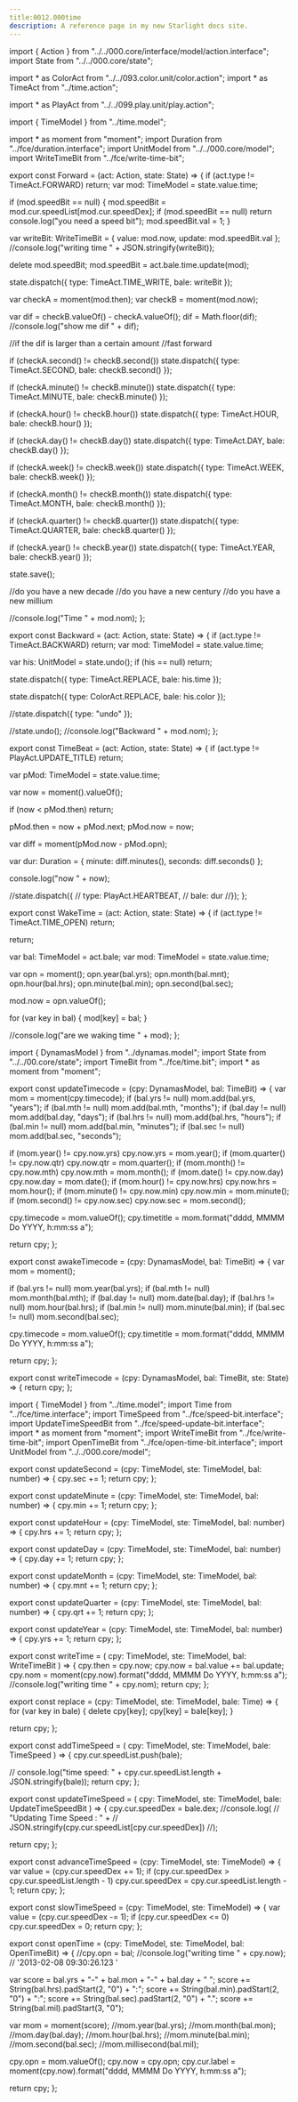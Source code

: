 ```yaml
---
title:0012.000time
description: A reference page in my new Starlight docs site.
---
```

import { Action } from "../../000.core/interface/model/action.interface";
import State from "../../000.core/state";

import * as ColorAct from "../../093.color.unit/color.action";
import * as TimeAct from "../time.action";

import * as PlayAct from "../../099.play.unit/play.action";

import { TimeModel } from "../time.model";

import * as moment from "moment";
import Duration from "../fce/duration.interface";
import UnitModel from "../../000.core/model";
import WriteTimeBit from "../fce/write-time-bit";

export const Forward = (act: Action, state: State) => {
  if (act.type != TimeAct.FORWARD) return;
  var mod: TimeModel = state.value.time;

  if (mod.speedBit == null) {
    mod.speedBit = mod.cur.speedList[mod.cur.speedDex];
    if (mod.speedBit == null) return console.log("you need a speed bit");
    mod.speedBit.val = 1;
  }

  var writeBit: WriteTimeBit = { value: mod.now, update: mod.speedBit.val };
  //console.log("writing time " + JSON.stringify(writeBit));

  delete mod.speedBit;
  mod.speedBit = act.bale.time.update(mod);

  state.dispatch({
    type: TimeAct.TIME_WRITE,
    bale: writeBit
  });

  var checkA = moment(mod.then);
  var checkB = moment(mod.now);

  var dif = checkB.valueOf() - checkA.valueOf();
  dif = Math.floor(dif);
  //console.log("show me dif " + dif);

  //if the dif is larger than a certain amount
  //fast forward

  if (checkA.second() != checkB.second())
    state.dispatch({
      type: TimeAct.SECOND,
      bale: checkB.second()
    });

  if (checkA.minute() != checkB.minute())
    state.dispatch({
      type: TimeAct.MINUTE,
      bale: checkB.minute()
    });

  if (checkA.hour() != checkB.hour())
    state.dispatch({
      type: TimeAct.HOUR,
      bale: checkB.hour()
    });

  if (checkA.day() != checkB.day())
    state.dispatch({
      type: TimeAct.DAY,
      bale: checkB.day()
    });

  if (checkA.week() != checkB.week())
    state.dispatch({
      type: TimeAct.WEEK,
      bale: checkB.week()
    });

  if (checkA.month() != checkB.month())
    state.dispatch({
      type: TimeAct.MONTH,
      bale: checkB.month()
    });

  if (checkA.quarter() != checkB.quarter())
    state.dispatch({
      type: TimeAct.QUARTER,
      bale: checkB.quarter()
    });

  if (checkA.year() != checkB.year())
    state.dispatch({
      type: TimeAct.YEAR,
      bale: checkB.year()
    });

  state.save();

  //do you have a new decade
  //do you have a new century
  //do you have a new millium

  //console.log("Time " + mod.nom);
};

export const Backward = (act: Action, state: State) => {
  if (act.type != TimeAct.BACKWARD) return;
  var mod: TimeModel = state.value.time;

  var his: UnitModel = state.undo();
  if (his == null) return;

  state.dispatch({
    type: TimeAct.REPLACE,
    bale: his.time
  });

  state.dispatch({
    type: ColorAct.REPLACE,
    bale: his.color
  });

  //state.dispatch({ type: "undo" });

  //state.undo();
  //console.log("Backward " + mod.nom);
};

export const TimeBeat = (act: Action, state: State) => {
  if (act.type != PlayAct.UPDATE_TITLE) return;

  var pMod: TimeModel = state.value.time;

  var now = moment().valueOf();

  if (now < pMod.then) return;

  pMod.then = now + pMod.next;
  pMod.now = now;

  var diff = moment(pMod.now - pMod.opn);

  var dur: Duration = {
    minute: diff.minutes(),
    seconds: diff.seconds()
  };

  console.log("now " + now);

  //state.dispatch({
  //  type: PlayAct.HEARTBEAT,
  //  bale: dur
  //});
};

export const WakeTime = (act: Action, state: State) => {
  if (act.type != TimeAct.TIME_OPEN) return;

  return;

  var bal: TimeModel = act.bale;
  var mod: TimeModel = state.value.time;

  var opn = moment();
  opn.year(bal.yrs);
  opn.month(bal.mnt);
  opn.hour(bal.hrs);
  opn.minute(bal.min);
  opn.second(bal.sec);

  mod.now = opn.valueOf();

  for (var key in bal) {
    mod[key] = bal;
  }

  //console.log("are we waking time " + mod);
};



import { DynamasModel } from "../dynamas.model";
import State from "../../00.core/state";
import TimeBit from "../fce/time.bit";
import * as moment from "moment";

export const updateTimecode = (cpy: DynamasModel, bal: TimeBit) => {
  var mom = moment(cpy.timecode);
  if (bal.yrs != null) mom.add(bal.yrs, "years");
  if (bal.mth != null) mom.add(bal.mth, "months");
  if (bal.day != null) mom.add(bal.day, "days");
  if (bal.hrs != null) mom.add(bal.hrs, "hours");
  if (bal.min != null) mom.add(bal.min, "minutes");
  if (bal.sec != null) mom.add(bal.sec, "seconds");

  if (mom.year() != cpy.now.yrs) cpy.now.yrs = mom.year();
  if (mom.quarter() != cpy.now.qtr) cpy.now.qtr = mom.quarter();
  if (mom.month() != cpy.now.mth) cpy.now.mth = mom.month();
  if (mom.date() != cpy.now.day) cpy.now.day = mom.date();
  if (mom.hour() != cpy.now.hrs) cpy.now.hrs = mom.hour();
  if (mom.minute() != cpy.now.min) cpy.now.min = mom.minute();
  if (mom.second() != cpy.now.sec) cpy.now.sec = mom.second();

  cpy.timecode = mom.valueOf();
  cpy.timetitle = mom.format("dddd, MMMM Do YYYY, h:mm:ss a");

  return cpy;
};

export const awakeTimecode = (cpy: DynamasModel, bal: TimeBit) => {
  var mom = moment();

  if (bal.yrs != null) mom.year(bal.yrs);
  if (bal.mth != null) mom.month(bal.mth);
  if (bal.day != null) mom.date(bal.day);
  if (bal.hrs != null) mom.hour(bal.hrs);
  if (bal.min != null) mom.minute(bal.min);
  if (bal.sec != null) mom.second(bal.sec);

  cpy.timecode = mom.valueOf();
  cpy.timetitle = mom.format("dddd, MMMM Do YYYY, h:mm:ss a");

  return cpy;
};

export const writeTimecode = (cpy: DynamasModel, bal: TimeBit, ste: State) => {
  return cpy;
};


import { TimeModel } from "../time.model";
import Time from "../fce/time.interface";
import TimeSpeed from "../fce/speed-bit.interface";
import UpdateTimeSpeedBit from "../fce/speed-update-bit.interface";
import * as moment from "moment";
import WriteTimeBit from "../fce/write-time-bit";
import OpenTimeBit from "../fce/open-time-bit.interface";
import UnitModel from "../../000.core/model";

export const updateSecond = (cpy: TimeModel, ste: TimeModel, bal: number) => {
  cpy.sec += 1;
  return cpy;
};

export const updateMinute = (cpy: TimeModel, ste: TimeModel, bal: number) => {
  cpy.min += 1;
  return cpy;
};

export const updateHour = (cpy: TimeModel, ste: TimeModel, bal: number) => {
  cpy.hrs += 1;
  return cpy;
};

export const updateDay = (cpy: TimeModel, ste: TimeModel, bal: number) => {
  cpy.day += 1;
  return cpy;
};

export const updateMonth = (cpy: TimeModel, ste: TimeModel, bal: number) => {
  cpy.mnt += 1;
  return cpy;
};

export const updateQuarter = (cpy: TimeModel, ste: TimeModel, bal: number) => {
  cpy.qrt += 1;
  return cpy;
};

export const updateYear = (cpy: TimeModel, ste: TimeModel, bal: number) => {
  cpy.yrs += 1;
  return cpy;
};

export const writeTime = (
  cpy: TimeModel,
  ste: TimeModel,
  bal: WriteTimeBit
) => {
  cpy.then = cpy.now;
  cpy.now = bal.value += bal.update;
  cpy.nom = moment(cpy.now).format("dddd, MMMM Do YYYY, h:mm:ss a");
  //console.log("writing time " + cpy.nom);
  return cpy;
};

export const replace = (cpy: TimeModel, ste: TimeModel, bale: Time) => {
  for (var key in bale) {
    delete cpy[key];
    cpy[key] = bale[key];
  }

  return cpy;
};

export const addTimeSpeed = (
  cpy: TimeModel,
  ste: TimeModel,
  bale: TimeSpeed
) => {
  cpy.cur.speedList.push(bale);

  // console.log("time speed: " + cpy.cur.speedList.length + JSON.stringify(bale));
  return cpy;
};

export const updateTimeSpeed = (
  cpy: TimeModel,
  ste: TimeModel,
  bale: UpdateTimeSpeedBit
) => {
  cpy.cur.speedDex = bale.dex;
  //console.log(
  //  "Updating Time Speed : " +
  //    JSON.stringify(cpy.cur.speedList[cpy.cur.speedDex])
  //);

  return cpy;
};

export const advanceTimeSpeed = (cpy: TimeModel, ste: TimeModel) => {
  var value = (cpy.cur.speedDex += 1);
  if (cpy.cur.speedDex > cpy.cur.speedList.length - 1)
    cpy.cur.speedDex = cpy.cur.speedList.length - 1;
  return cpy;
};

export const slowTimeSpeed = (cpy: TimeModel, ste: TimeModel) => {
  var value = (cpy.cur.speedDex -= 1);
  if (cpy.cur.speedDex <= 0) cpy.cur.speedDex = 0;
  return cpy;
};

export const openTime = (cpy: TimeModel, ste: TimeModel, bal: OpenTimeBit) => {
  //cpy.opn = bal;
  //console.log("writing time " + cpy.now);
  //  '2013-02-08 09:30:26.123 '

  var score = bal.yrs + "-" + bal.mon + "-" + bal.day + " ";
  score += String(bal.hrs).padStart(2, "0") + ":";
  score += String(bal.min).padStart(2, "0") + ":";
  score += String(bal.sec).padStart(2, "0") + ".";
  score += String(bal.mil).padStart(3, "0");

  var mom = moment(score);
  //mom.year(bal.yrs);
  //mom.month(bal.mon);
  //mom.day(bal.day);
  //mom.hour(bal.hrs);
  //mom.minute(bal.min);
  //mom.second(bal.sec);
  //mom.millisecond(bal.mil);

  cpy.opn = mom.valueOf();
  cpy.now = cpy.opn;
  cpy.cur.label = moment(cpy.now).format("dddd, MMMM Do YYYY, h:mm:ss a");

  return cpy;
};
